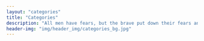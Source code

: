 ```yaml
---
layout: "categories"
title: "Categories"
description: "All men have fears, but the brave put down their fears and go forward, sometimes to death, but always to victory."
header-img: "img/header_img/categories_bg.jpg"
---
```


